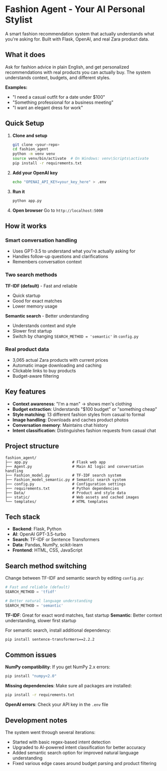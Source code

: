 # Fashion Agent - Your AI Personal Stylist

A smart fashion recommendation system that actually understands what you're asking for. Built with Flask, OpenAI, and real Zara product data.

## What it does

Ask for fashion advice in plain English, and get personalized recommendations with real products you can actually buy. The system understands context, budgets, and different styles.

**Examples:**
- "I need a casual outfit for a date under $100"
- "Something professional for a business meeting"
- "I want an elegant dress for work"

## Quick Setup

1. **Clone and setup**
   ```bash
   git clone <your-repo>
   cd fashion_agent
   python -m venv venv
   source venv/bin/activate  # On Windows: venv\Scripts\activate
   pip install -r requirements.txt
   ```

2. **Add your OpenAI key**
   ```bash
   echo "OPENAI_API_KEY=your_key_here" > .env
   ```

3. **Run it**
   ```bash
   python app.py
   ```

4. **Open browser**
   Go to `http://localhost:5000`

## How it works

### Smart conversation handling
- Uses GPT-3.5 to understand what you're actually asking for
- Handles follow-up questions and clarifications
- Remembers conversation context

### Two search methods

**TF-IDF (default)** - Fast and reliable
- Quick startup
- Good for exact matches
- Lower memory usage

**Semantic search** - Better understanding
- Understands context and style
- Slower first startup
- Switch by changing `SEARCH_METHOD = 'semantic'` in `config.py`

### Real product data
- 3,065 actual Zara products with current prices
- Automatic image downloading and caching
- Clickable links to buy products
- Budget-aware filtering

## Key features

- **Context awareness**: "I'm a man" → shows men's clothing
- **Budget extraction**: Understands "$100 budget" or "something cheap"
- **Style matching**: 13 different fashion styles from casual to formal
- **Image handling**: Downloads and caches product photos
- **Conversation memory**: Maintains chat history
- **Intent classification**: Distinguishes fashion requests from casual chat

## Project structure

```
fashion_agent/
├── app.py                    # Flask web app
├── Agent.py                  # Main AI logic and conversation handling
├── Fashion_model.py          # TF-IDF search system
├── Fashion_model_semantic.py # Semantic search system
├── config.py                 # Configuration settings
├── requirements.txt          # Python dependencies
├── Data/                     # Product and style data
├── static/                   # Web assets and cached images
└── templates/                # HTML templates
```

## Tech stack

- **Backend**: Flask, Python
- **AI**: OpenAI GPT-3.5-turbo
- **Search**: TF-IDF or Sentence Transformers
- **Data**: Pandas, NumPy, scikit-learn
- **Frontend**: HTML, CSS, JavaScript

## Search method switching

Change between TF-IDF and semantic search by editing `config.py`:

```python
# Fast and reliable (default)
SEARCH_METHOD = 'tfidf'

# Better natural language understanding
SEARCH_METHOD = 'semantic'
```

**TF-IDF**: Great for exact word matches, fast startup
**Semantic**: Better context understanding, slower first startup

For semantic search, install additional dependency:
```bash
pip install sentence-transformers==2.2.2
```

## Common issues

**NumPy compatibility**: If you get NumPy 2.x errors:
```bash
pip install "numpy<2.0"
```

**Missing dependencies**: Make sure all packages are installed:
```bash
pip install -r requirements.txt
```

**OpenAI errors**: Check your API key in the `.env` file

## Development notes

The system went through several iterations:
- Started with basic regex-based intent detection
- Upgraded to AI-powered intent classification for better accuracy
- Added semantic search option for improved natural language understanding
- Fixed various edge cases around budget parsing and product filtering



